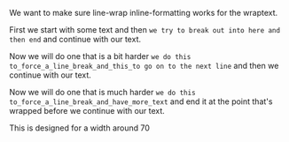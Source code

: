 We want to make sure line-wrap inline-formatting works for the wraptext.

First we start with some text and then  `we try to break out into here and then end` and continue with our text.

Now we will do one that is a bit harder `we do this to_force_a_line_break_and_this_to go on to the next line` and then we continue with our text.

Now we will do one that is much  harder `we do this to_force_a_line_break_and_have_more_text` and end it at the point that's wrapped before we continue with our text.

This is designed for a width around 70
